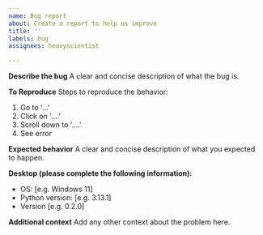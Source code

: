 ```yaml
---
name: Bug report
about: Create a report to help us improve
title: ''
labels: bug
assignees: heavyscientist

---
```


**Describe the bug**
A clear and concise description of what the bug is.

**To Reproduce**
Steps to reproduce the behavior:
1. Go to '...'
2. Click on '....'
3. Scroll down to '....'
4. See error

**Expected behavior**
A clear and concise description of what you expected to happen.

**Desktop (please complete the following information):**
 - OS: [e.g. Windows 11]
 - Python version: [e.g. 3.13.1]
 - Version [e.g. 0.2.0]


**Additional context**
Add any other context about the problem here.
